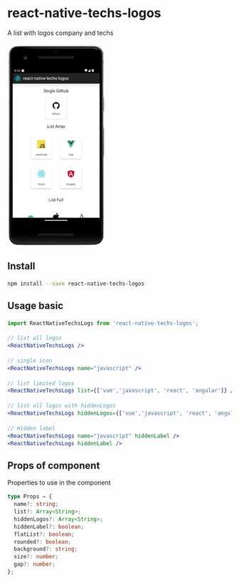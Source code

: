 # react-native-techs-logos

A list with logos company and techs

<img alt="A list with logos company and techs screenshot" width="220px" src="https://raw.githubusercontent.com/criar-art/react-native-techs-logos/master/example/assets/screenshoot.png" />

## Install

```bash
npm install --save react-native-techs-logos

```

## Usage basic

```jsx
import ReactNativeTechsLogs from 'react-native-techs-logos';

// list all logos
<ReactNativeTechsLogs />

// single icon
<ReactNativeTechsLogs name="javascript" />

// list limited logos
<ReactNativeTechsLogs list={['vue','javascript', 'react', 'angular']} />

// list all logos with hiddenLogos
<ReactNativeTechsLogs hiddenLogos={['vue','javascript', 'react', 'angular', 'android']} />

// Hidden label
<ReactNativeTechsLogs name="javascript" hiddenLabel />
<ReactNativeTechsLogs hiddenLabel />

```

## Props of component

Properties to use in the component

```typescript
type Props = {
  name?: string;
  list?: Array<String>;
  hiddenLogos?: Array<String>;
  hiddenLabel?: boolean;
  flatList?: boolean;
  rounded?: boolean;
  background?: string;
  size?: number;
  gap?: number;
};
```
